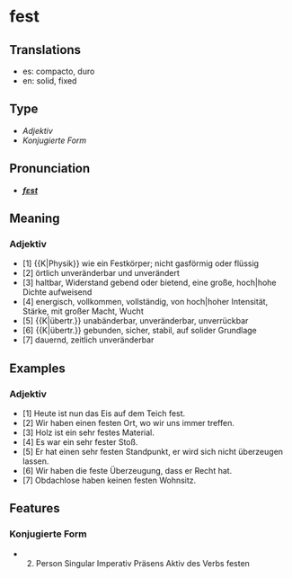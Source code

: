 # fest
## Translations
- es: compacto, duro
- en: solid, fixed
## Type
- _Adjektiv_
- _Konjugierte Form_
## Pronunciation
- **_[fɛst](https://commons.wikimedia.org/wiki/File:De-fest.ogg)_**
## Meaning
### Adjektiv
- [1] {{K|Physik}} wie ein Festkörper; nicht gasförmig oder flüssig
- [2] örtlich unveränderbar und unverändert
- [3] haltbar, Widerstand gebend oder bietend, eine große, hoch|hohe Dichte aufweisend
- [4] energisch, vollkommen, vollständig, von hoch|hoher Intensität, Stärke, mit großer Macht, Wucht
- [5] {{K|übertr.}} unabänderbar, unveränderbar, unverrückbar
- [6] {{K|übertr.}} gebunden, sicher, stabil, auf solider Grundlage
- [7] dauernd, zeitlich unveränderbar
## Examples
### Adjektiv
- [1] Heute ist nun das Eis auf dem Teich fest.
- [2] Wir haben einen festen Ort, wo wir uns immer treffen.
- [3] Holz ist ein sehr festes Material.
- [4] Es war ein sehr fester Stoß.
- [5] Er hat einen sehr festen Standpunkt, er wird sich nicht überzeugen lassen.
- [6] Wir haben die feste Überzeugung, dass er Recht hat.
- [7] Obdachlose haben keinen festen Wohnsitz.
## Features
### Konjugierte Form
- 2. Person Singular Imperativ Präsens Aktiv des Verbs festen
